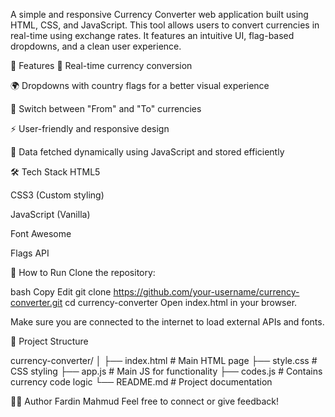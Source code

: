 A simple and responsive Currency Converter web application built using HTML, CSS, and JavaScript. This tool allows users to convert currencies in real-time using exchange rates. It features an intuitive UI, flag-based dropdowns, and a clean user experience.


🌟 Features
🔢 Real-time currency conversion

🌍 Dropdowns with country flags for a better visual experience

🔁 Switch between "From" and "To" currencies

⚡ User-friendly and responsive design

💾 Data fetched dynamically using JavaScript and stored efficiently

🛠️ Tech Stack
HTML5

CSS3 (Custom styling)

JavaScript (Vanilla)

Font Awesome

Flags API

🚀 How to Run
Clone the repository:

bash
Copy
Edit
git clone https://github.com/your-username/currency-converter.git
cd currency-converter
Open index.html in your browser.

Make sure you are connected to the internet to load external APIs and fonts.

📁 Project Structure

currency-converter/
│
├── index.html        # Main HTML page
├── style.css         # CSS styling
├── app.js            # Main JS for functionality
├── codes.js          # Contains currency code logic
└── README.md         # Project documentation

👨‍💻 Author
Fardin Mahmud
Feel free to connect or give feedback!
